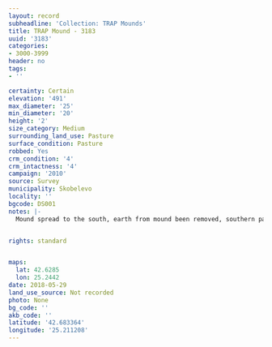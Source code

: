 ```yaml
---
layout: record
subheadline: 'Collection: TRAP Mounds'
title: TRAP Mound - 3183
uuid: '3183'
categories:
- 3000-3999
header: no
tags:
- ''

certainty: Certain
elevation: '491'
max_diameter: '25'
min_diameter: '20'
height: '2'
size_category: Medium
surrounding_land_use: Pasture
surface_condition: Pasture
robbed: Yes
crm_condition: '4'
crm_intactness: '4'
campaign: '2010'
source: Survey
municipality: Skobelevo
locality: ''
bgcode: DS001
notes: |-
  Mound spread to the south, earth from mound been removed, southern part of mound is 10 meters of earth.


rights: standard


maps:
  lat: 42.6285
  lon: 25.2442
date: 2018-05-29
land_use_source: Not recorded
photo: None
bg_code: ''
akb_code: ''
latitude: '42.683364'
longitude: '25.211208'
---
```

